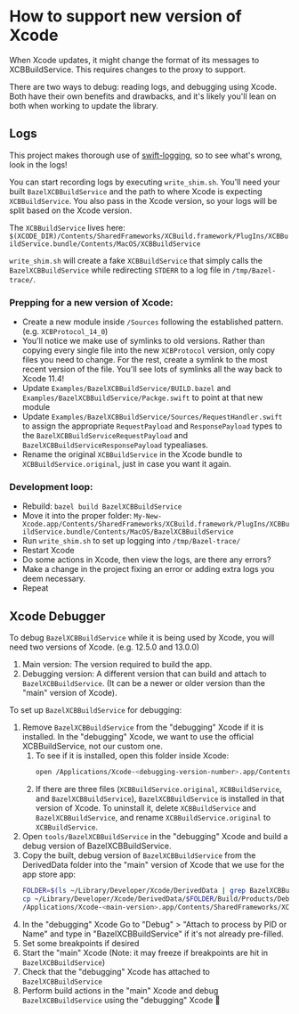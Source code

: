 # How to support new version of Xcode

When Xcode updates, it might change the format of its messages to XCBBuildService. This requires changes to the proxy to support.

There are two ways to debug: reading logs, and debugging using Xcode. Both have their own benefits and drawbacks, and it's likely you'll lean on both when working to update the library.

## Logs

This project makes thorough use of [swift-logging](https://github.com/apple/swift-log), so to see what's wrong, look in the logs!

You can start recording logs by executing `write_shim.sh`. You'll need your built `BazelXCBBuildService` and the path to where Xcode is expecting `XCBBuildService`. You also pass in the Xcode version, so your logs will be split based on the Xcode version.

The `XCBBuildService` lives here: `$(XCODE_DIR)/Contents/SharedFrameworks/XCBuild.framework/PlugIns/XCBBuildService.bundle/Contents/MacOS/XCBBuildService`

`write_shim.sh` will create a fake `XCBBuildService` that simply calls the `BazelXCBBuildService` while redirecting `STDERR` to a log file in `/tmp/Bazel-trace/`.

### Prepping for a new version of Xcode:
* Create a new module inside `/Sources` following the established pattern. (e.g. `XCBProtocol_14_0`)
* You'll notice we make use of symlinks to old versions. Rather than copying every single file into the new `XCBProtocol` version, only copy files you need to change. For the rest, create a symlink to the most recent version of the file. You'll see lots of symlinks all the way back to Xcode 11.4!
* Update `Examples/BazelXCBBuildService/BUILD.bazel` and `Examples/BazelXCBBuildService/Packge.swift` to point at that new module
* Update `Examples/BazelXCBBuildService/Sources/RequestHandler.swift` to assign the appropriate `RequestPayload` and `ResponsePayload` types to the `BazelXCBBuildServiceRequestPayload` and `BazelXCBBuildServiceResponsePayload` typealiases.
* Rename the original `XCBBuildService` in the Xcode bundle to `XCBBuildService.original`, just in case you want it again.

### Development loop:
* Rebuild: `bazel build BazelXCBBuildService`
* Move it into the proper folder: `My-New-Xcode.app/Contents/SharedFrameworks/XCBuild.framework/PlugIns/XCBBuildService.bundle/Contents/MacOS/BazelXCBBuildService`
* Run `write_shim.sh` to set up logging into `/tmp/Bazel-trace/`
* Restart Xcode
* Do some actions in Xcode, then view the logs, are there any errors?
* Make a change in the project fixing an error or adding extra logs you deem necessary.
* Repeat

## Xcode Debugger

To debug `BazelXCBBuildService` while it is being used by Xcode, you will need two versions of Xcode. (e.g. 12.5.0 and 13.0.0)

1. Main version: The version required to build the app.
1. Debugging version: A different version that can build and attach to `BazelXCBBuildService`. (It can be a newer or older version than the "main" version of Xcode).

To set up `BazelXCBBuildService` for debugging:

1. Remove `BazelXCBBuildService` from the "debugging" Xcode if it is installed. In the "debugging" Xcode, we want to use the official XCBBuildService, not our custom one.
	1. To see if it is installed, open this folder inside Xcode:
		```sh
		open /Applications/Xcode-<debugging-version-number>.app/Contents/SharedFrameworks/XCBuild.framework/PlugIns/XCBBuildService.bundle/Contents/MacOS/
		```
	1. If there are three files (`XCBBuildService.original`, `XCBBuildService`, and `BazelXCBBuildService`), `BazelXCBBuildService` is installed in that version of Xcode. To uninstall it, delete `XCBBuildService` and `BazelXCBBuildService`, and rename `XCBBuildService.original` to `XCBBuildService`.
1. Open `tools/BazelXCBBuildService` in the "debugging" Xcode and build a debug version of BazelXCBBuildService.
1. Copy the built, debug version of `BazelXCBBuildService` from the DerivedData folder into the "main" version of Xcode that we use for the app store app:
	```sh
	FOLDER=$(ls ~/Library/Developer/Xcode/DerivedData | grep BazelXCBBuildService)
	cp ~/Library/Developer/Xcode/DerivedData/$FOLDER/Build/Products/Debug/BazelXCBBuildService \
	/Applications/Xcode-<main-version>.app/Contents/SharedFrameworks/XCBuild.framework/PlugIns/XCBBuildService.bundle/Contents/MacOS/
	```
1. In the "debugging" Xcode Go to "Debug" > "Attach to process by PID or Name" and type in "BazelXCBBuildService" if it's not already pre-filled.
1. Set some breakpoints if desired
1. Start the "main" Xcode (Note: it may freeze if breakpoints are hit in `BazelXCBBuildService`)
1. Check that the "debugging" Xcode has attached to `BazelXCBBuildService`
1. Perform build actions in the "main" Xcode and debug `BazelXCBBuildService` using the "debugging" Xcode 🎉
